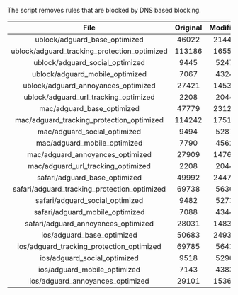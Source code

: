 The script removes rules that are blocked by DNS based blocking.


| File | Original | Modified |
|:----:|:-----:|:-----:|
| ublock/adguard_base_optimized | 46022 | 21445 |
| ublock/adguard_tracking_protection_optimized | 113186 | 16554 |
| ublock/adguard_social_optimized | 9445 | 5247 |
| ublock/adguard_mobile_optimized | 7067 | 4324 |
| ublock/adguard_annoyances_optimized | 27421 | 14530 |
| ublock/adguard_url_tracking_optimized | 2208 | 2044 |
| mac/adguard_base_optimized | 47779 | 23127 |
| mac/adguard_tracking_protection_optimized | 114242 | 17513 |
| mac/adguard_social_optimized | 9494 | 5287 |
| mac/adguard_mobile_optimized | 7790 | 4562 |
| mac/adguard_annoyances_optimized | 27909 | 14765 |
| mac/adguard_url_tracking_optimized | 2208 | 2044 |
| safari/adguard_base_optimized | 49992 | 24475 |
| safari/adguard_tracking_protection_optimized | 69738 | 5636 |
| safari/adguard_social_optimized | 9482 | 5273 |
| safari/adguard_mobile_optimized | 7088 | 4344 |
| safari/adguard_annoyances_optimized | 28031 | 14838 |
| ios/adguard_base_optimized | 50683 | 24938 |
| ios/adguard_tracking_protection_optimized | 69785 | 5643 |
| ios/adguard_social_optimized | 9518 | 5290 |
| ios/adguard_mobile_optimized | 7143 | 4383 |
| ios/adguard_annoyances_optimized | 29101 | 15360 |